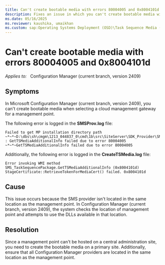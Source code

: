 ```yaml
---
title: Can't create bootable media with errors 80004005 and 0x8004101d
description: Fixes an issue in which you can't create bootable media with errors 80004005 and 0x8004101d in Microsoft Configuration Manager (current branch, version 2409).
ms.date: 05/16/2025
ms.reviewer: kaushika, umaikhan
ms.custom: sap:Operating Systems Deployment (OSD)\Task Sequence Media (all types)
---
```

# Can't create bootable media with errors 80004005 and 0x8004101d

_Applies to:_ &nbsp; Configuration Manager (current branch, version 2409)

## Symptoms

In Microsoft Configuration Manager (current branch, version 2409), you can't create bootable media when selecting a cloud management gateway for a management point.

The following error is logged in the **SMSProv.log** file:

```output
Failed to get MP installation directory path
~*~*~D:\dbs\sh\cmgm\1213_044837_0\cmd\1b\src\SiteServer\SDK_Provider\SMSProv\ssptspackage.cpp(3101) : GetTSMediaAdditionalInfo failed due to error 80004005
~*~*~GetTSMediaAdditionalInfo failed due to error 80004005
```

Additionally, the following error is logged in the **CreateTSMedia.log** file:

```output
Error invoking WMI method SMS_TaskSequencePackage.GetTSMediaAdditionalInfo (0x8004101d)
StageCertificate::RetrieveTokenForMediaCert() failed. 0x8004101d
```

## Cause

This issue occurs because the SMS provider isn't located in the same location as the management point. In Configuration Manager (current branch, version 2409), the system checks the location of management point and attempts to use the DLLs available in that location.

## Resolution

Since a management point can't be hosted on a central administration site, you need to create the bootable media on a primary site. Additionally, ensure that all Configuration Manager providers are located in the same location as the management point.
